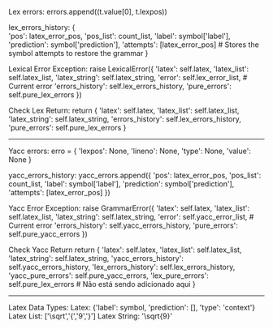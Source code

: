 Lex errors:
    errors.append((t.value[0], t.lexpos))

lex_errors_history:
    {           
        'pos': latex_error_pos,
        'pos_list': count_list,
        'label': symbol['label'],
        'prediction': symbol['prediction'],
        'attempts': [latex_error_pos] # Stores the symbol attempts to restore the grammar
    }

Lexical Error Exception:
    raise LexicalError({
        'latex': self.latex,
        'latex_list': self.latex_list,
        'latex_string': self.latex_string,
        'error': self.lex_error_list, # Current error
        'errors_history': self.lex_errors_history,
        'pure_errors': self.pure_lex_errors
    })

Check Lex Return:
    return {
        'latex': self.latex,
        'latex_list': self.latex_list,
        'latex_string': self.latex_string, 
        'errors_history': self.lex_errors_history,
        'pure_errors': self.pure_lex_errors
    }

---------------------------------------------------------------------------------

Yacc errors:
    erro = {
        'lexpos': None,
        'lineno': None,
        'type': None,
        'value': None
    }

yacc_errors_history:
    yacc_errors.append({
        'pos': latex_error_pos,
        'pos_list': count_list,
        'label': symbol['label'],
        'prediction': symbol['prediction'],
        'attempts': [latex_error_pos]
    })

Yacc Error Exception:
    raise GrammarError({
        'latex': self.latex,
        'latex_list': self.latex_list,
        'latex_string': self.latex_string,
        'error': self.yacc_error_list, # Current error
        'errors_history': self.yacc_errors_history,
        'pure_errors': self.pure_yacc_errors
    })

Check Yacc Return
    return {
        'latex': self.latex,
        'latex_list': self.latex_list,
        'latex_string': self.latex_string, 
        'yacc_errors_history': self.yacc_errors_history,
        'lex_errors_history': self.lex_errors_history,
        'yacc_pure_errors': self.pure_yacc_errors,
        'lex_pure_errors': self.pure_lex_errors # Não está sendo adicionado aqui
    }

---------------------------------------------------------------------------------

Latex Data Types:
    Latex: {'label': symbol, 'prediction': [], 'type': 'context'}
    Latex List: ['\sqrt','{','9','}']
    Latex String: '\sqrt{9}'
